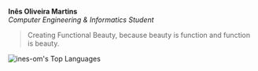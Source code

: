 **Inês Oliveira Martins**  
*Computer Engineering & Informatics Student*

> Creating Functional Beauty, because beauty is function and function is beauty.

![ines-om's Top Languages](https://github-readme-stats.vercel.app/api/top-langs/?username=ines-om&theme=gotham&show_icons=true&hide_border=true&layout=compact)
